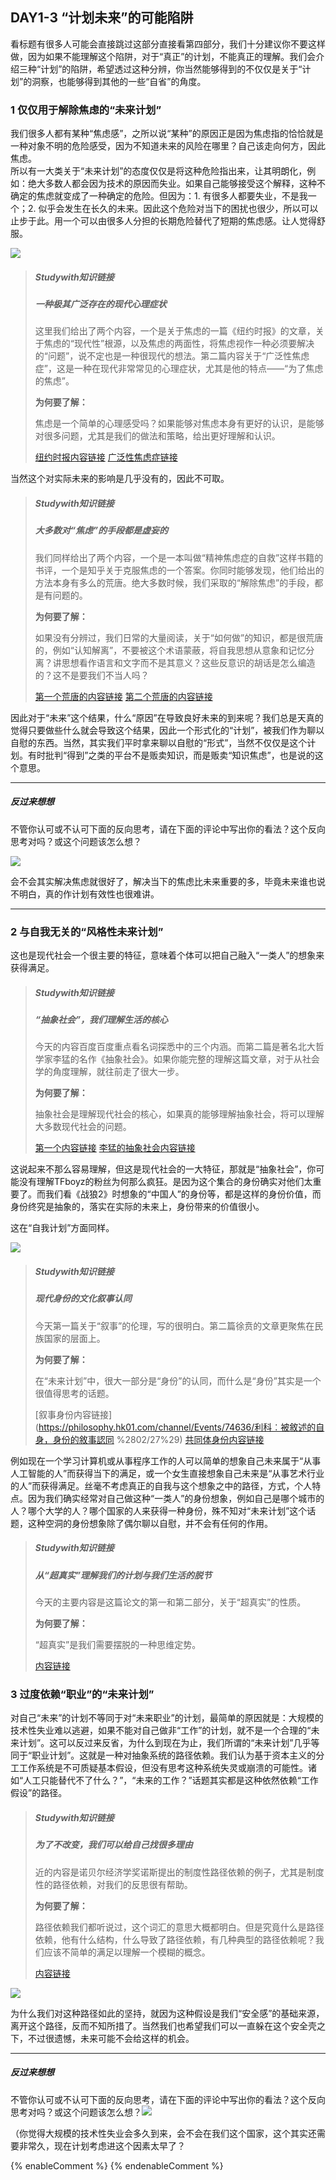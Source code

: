 ## **DAY1-3 “计划未来”的可能陷阱**

看标题有很多人可能会直接跳过这部分直接看第四部分，我们十分建议你不要这样做，因为如果不能理解这个陷阱，对于“真正”的计划，不能真正的理解。我们会介绍三种“计划”的陷阱，希望透过这种分辨，你当然能够得到的不仅仅是关于“计划”的洞察，也能够得到其他的一些“自省”的角度。

### 1 仅仅用于解除焦虑的“未来计划”

我们很多人都有某种“焦虑感”，之所以说“某种”的原因正是因为焦虑指的恰恰就是一种对象不明的危险感受，因为不知道未来的风险在哪里？自己该走向何方，因此焦虑。  
所以有一大类关于“未来计划”的态度仅仅是将这种危险指出来，让其明朗化，例如：绝大多数人都会因为技术的原因而失业。如果自己能够接受这个解释，这种不确定的焦虑就变成了一种确定的危险。但因为：1. 有很多人都要失业，不是我一个；2. 似乎会发生在长久的未来。因此这个危险对当下的困扰也很少，所以可以止步于此。用一个可以由很多人分担的长期危险替代了短期的焦虑感。让人觉得舒服。

![](/assets/6.jpg)

> ##### Studywith知识链接
>
> ##### 一种极其广泛存在的现代心理症状
>
> 这里我们给出了两个内容，一个是关于焦虑的一篇《纽约时报》的文章，关于焦虑的“现代性”根源，以及焦虑的两面性，将焦虑视作一种必须要解决的“问题”，说不定也是一种很现代的想法。第二篇内容关于“广泛性焦虑症”，这是一种在现代非常常见的心理症状，尤其是他的特点——“为了焦虑的焦虑”。
>
> **为何要了解：**
>
> 焦虑是一个简单的心理感受吗？如果能够对焦虑本身有更好的认识，是能够对很多问题，尤其是我们的做法和策略，给出更好理解和认识。
>
> [纽约时报内容链接](http://webcache.googleusercontent.com/search?q=cache:AT-QhyY2lPYJ:https://cn.nytstyle.com/books/20140219/t19anxiety/&num=1&lr=lang_en|lang_zh-CN|lang_zh-TW&hl=en&gl=us&tbs=lr:lang_1en|lang_1zh-CN|lang_1zh-TW&strip=1&vwsrc=0)  [广泛性焦虑症链接](https://zh.wikipedia.org/wiki/广泛性焦虑症)

当然这个对实际未来的影响是几乎没有的，因此不可取。

> ##### Studywith知识链接
>
> ##### 大多数对“焦虑”的手段都是虚妄的
>
> 我们同样给出了两个内容，一个是一本叫做“精神焦虑症的自救”这样书籍的书评，一个是知乎关于克服焦虑的一个答案。你同时能够发现，他们给出的方法本身有多么的荒唐。绝大多数时候，我们采取的“解除焦虑”的手段，都是有问题的。
>
> **为何要了解：**
>
> 如果没有分辨过，我们日常的大量阅读，关于“如何做”的知识，都是很荒唐的，例如“认知解离”，不要被这个术语蒙蔽，将自我思想从意象和记忆分离？讲思想看作语言和文字而不是其意义？这些反意识的胡话是怎么编造的？这不是要我们不当人吗？
>
> [第一个荒唐的内容链接](https://www.zhihu.com/question/20153152)  [第二个荒唐的内容链接](https://book.douban.com/review/6693279/)

因此对于“未来”这个结果，什么“原因”在导致良好未来的到来呢？我们总是天真的觉得只要做些什么就会导致这个结果，因此一个形式化的“计划”，被我们作为聊以自慰的东西。当然，其实我们平时拿来聊以自慰的“形式”，当然不仅仅是这个计划。有时批判“得到”之类的平台不是贩卖知识，而是贩卖“知识焦虑”，也是说的这个意思。

---

##### 反过来想想

不管你认可或不认可下面的反向思考，请在下面的评论中写出你的看法？这个反向思考对吗？或这个问题该怎么想？

![](/assets/29.jpg)

会不会其实解决焦虑就很好了，解决当下的焦虑比未来重要的多，毕竟未来谁也说不明白，真的作计划有效性也很难讲。

---

### 2 与自我无关的“风格性未来计划”

这也是现代社会一个很主要的特征，意味着个体可以把自己融入“一类人”的想象来获得满足。

> ##### Studywith知识链接
>
> ##### “抽象社会”，我们理解生活的核心
>
> 今天的内容百度百度重点看名词探悉中的三个内涵。而第二篇是著名北大哲学家李猛的名作《抽象社会》。如果你能完整的理解这篇文章，对于从社会学的角度理解，就往前走了很大一步。
>
> **为何要了解：**
>
> 抽象社会是理解现代社会的核心，如果真的能够理解抽象社会，将可以理解大多数现代社会的问题。
>
> [第一个内容链接](https://baike.baidu.com/item/抽象社会)  [李猛的抽象社会内容链接](https://www.douban.com/group/topic/2408979/)

这说起来不那么容易理解，但这是现代社会的一大特征，那就是“抽象社会”，你可能没有理解TFboyz的粉丝为何那么疯狂。是因为这个集合的身份确实对他们太重要了。而我们看《战狼2》时想象的“中国人”的身份等，都是这样的身份价值，而身份终究是抽象的，落实在实际的未来上，身份带来的价值很小。

这在“自我计划”方面同样。

![](/assets/7.jpg)

> ##### Studywith知识链接
>
> ##### 现代身份的文化叙事认同
>
> 今天第一篇关于“叙事”的伦理，写的很明白。第二篇徐贲的文章更聚焦在民族国家的层面上。
>
> **为何要了解：**
>
> 在“未来计划”中，很大一部分是“身份”的认同，而什么是“身份”其实是一个很值得思考的话题。
>
> [叙事身份内容链接](https://philosophy.hk01.com/channel/Events/74636/利科︰被敘述的自身，身份的敘事認同 %2802/27%29)  [共同体身份内容链接](http://www.aisixiang.com/data/84700.html)

例如现在一个学习计算机或从事程序工作的人可以简单的想象自己未来属于“从事人工智能的人”而获得当下的满足，或一个女生直接想象自己未来是“从事艺术行业的人”而获得满足。丝毫不考虑真正的自我与这个想象之中的路径，方式，个人特点。因为我们确实经常对自己做这种“一类人”的身份想象，例如自己是哪个城市的人？哪个大学的人？哪个国家的人来获得一种身份，殊不知对“未来计划”这个话题，这种空洞的身份想象除了偶尔聊以自慰，并不会有任何的作用。

> ##### Studywith知识链接
>
> ##### 从“超真实”理解我们的计划与我们生活的脱节
>
> 今天的主要内容是这篇论文的第一和第二部分，关于“超真实”的性质。
>
> **为何要了解：**
>
> “超真实”是我们需要摆脱的一种思维定势。
>
> [内容链接](http://www.bjqx.org.cn/qxweb/n64366c764.aspx)

### 3 过度依赖“职业”的“未来计划”

对自己“未来”的计划不等同于对“未来职业”的计划，最简单的原因就是：大规模的技术性失业难以逃避，如果不能对自己做非“工作”的计划，就不是一个合理的“未来计划”。这可以反过来反省，为什么到现在为止，我们所谓的“未来计划”几乎等同于“职业计划”。这就是一种对抽象系统的路径依赖。我们认为基于资本主义的分工工作系统是不可质疑基本假设，但没有思考这种系统失灵或崩溃的可能性。诸如“人工只能替代不了什么？”，“未来的工作？”话题其实都是这种依然依赖“工作假设”的路径。

> ##### Studywith知识链接
>
> ##### 为了不改变，我们可以给自己找很多理由
>
> 近的内容是诺贝尔经济学奖诺斯提出的制度性路径依赖的例子，尤其是制度性的路径依赖，对我们的反思很有帮助。
>
> **为何要了解：**
>
> 路径依赖我们都听说过，这个词汇的意思大概都明白。但是究竟什么是路径依赖，他有什么结构，什么导致了路径依赖，有几种典型的路径依赖呢？我们应该不简单的满足以理解一个模糊的概念。
>
> [内容链接](http://wiki.mbalib.com/wiki/路径依赖理论)

![](/assets/8.jpg)

为什么我们对这种路径如此的坚持，就因为这种假设是我们“安全感”的基础来源，离开这个路径，反而不知所措了。当然我们也希望我们可以一直躲在这个安全壳之下，不过很遗憾，未来可能不会给这样的机会。

---

##### 反过来想想

不管你认可或不认可下面的反向思考，请在下面的评论中写出你的看法？这个反向思考对吗？或这个问题该怎么想？![](/assets/30.jpg)

（你觉得大规模的技术性失业会多久到来，会不会在我们这个国家，这个其实还需要非常久，现在计划考虑进这个因素太早了？

{% enableComment %}
{% endenableComment %}

